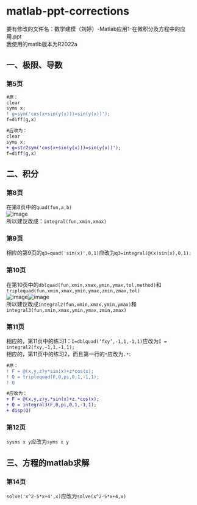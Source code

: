 # matlab-ppt-corrections  
要有修改的文件名：数学建模（刘婷）-Matlab应用1-在微积分及方程中的应用.ppt  
我使用的matlb版本为R2022a  
## 一、极限、导数
### 第5页
```diff
#原：
clear
syms x;
! g=sym('cos(x+sin(y(x)))=sin(y(x))');
f=diff(g,x)
```

```diff
#应改为：
clear
syms x;
+ g=str2sym('cos(x+sin(y(x)))=sin(y(x))');
f=diff(g,x)
```
## 二、积分
### 第8页 
在第8页中的`quad(fun,a,b)`  
![image](https://user-images.githubusercontent.com/104341854/165550478-b7985a57-9778-4c73-a5dc-7619f7ad108b.png)  
所以建议改成：`integral(fun,xmin,xmax)`   
### 第9页
相应的第9页的`q3=quad('sin(x)',0,1)`应改为`q3=integral(@(x)sin(x),0,1);`  
### 第10页
在第10页中的`dblquad(fun,xmin,xmax,ymin,ymax,tol,method)`和`triplequad(fun,xmin,xmax,ymin,ymax,zmin,zmax,tol)`  
![image](https://user-images.githubusercontent.com/104341854/165559790-0b8f981a-6a6a-452f-b8e6-abcf328b3578.png)![image](https://user-images.githubusercontent.com/104341854/165560008-25437144-74ad-4f5d-9941-ea2041c59a71.png)  
所以建议改成`integral2(fun,xmin,xmax,ymin,ymax)`和`integral3(fun,xmin,xmax,ymin,ymax,zmin,zmax)`  
### 第11页
相应的，第11页中的练习1：`I=dblquad(‘fxy’,-1,1,-1,1)`应改为`I = integral2(fxy,-1,1,-1,1);`  
相应的，第11页中的练习2，而且第一行的`*`应改为`.*`:
```diff
#原：
! F = @(x,y,z)y*sin(x)+z*cos(x);
! Q = triplequad(F,0,pi,0,1,-1,1);
! Q
```
```diff
#应改为：
+ F = @(x,y,z)y.*sin(x)+z.*cos(x);
+ Q = integral3(F,0,pi,0,1,-1,1);
+ disp(Q)
```
### 第12页
`sysms x y`应改为`syms x y`
## 三、方程的matlab求解
### 第14页
`solve('x^2-5*x+4',x)`应改为`solve(x^2-5*x+4,x)`
